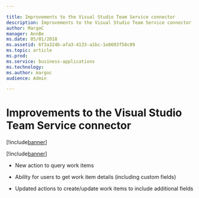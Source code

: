 ```yaml
---

title: Improvements to the Visual Studio Team Service connector
description: Improvements to the Visual Studio Team Service connector
author: MargoC
manager: AnnBe
ms.date: 05/01/2018
ms.assetid: 6f3a324b-afa3-4133-a1bc-1e8693f58c09
ms.topic: article
ms.prod: 
ms.service: business-applications
ms.technology: 
ms.author: margoc
audience: Admin

---
```


# Improvements to the Visual Studio Team Service connector

[!include[banner](../../../includes/banner.md)]

[!include[banner](../../../includes/public-preview.md)]

-   New action to query work items

-   Ability for users to get work item details (including custom fields)

-   Updated actions to create/update work items to include additional fields

